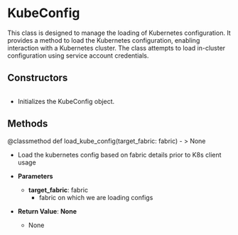 # KubeConfig

This class is designed to manage the loading of Kubernetes configuration. It provides a method to load the Kubernetes configuration, enabling interaction with a Kubernetes cluster. The class attempts to load in-cluster configuration using service account credentials.

## Constructors
```def KubeConfig()
```
-  Initializes the KubeConfig object.



## Methods
@classmethod
def load_kube_config(target_fabric: fabric) - > None
-  Load the kubernetes config based on fabric details prior to K8s client usage
- **Parameters**

  - **target_fabric**: fabric
    - fabric on which we are loading configs

- **Return Value**:
**None**
  - None
